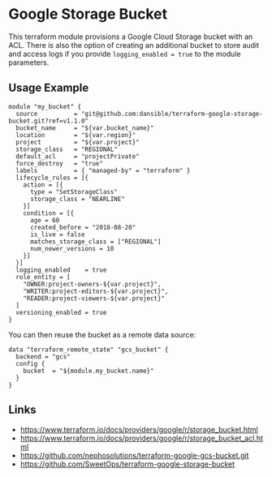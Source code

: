 # Google Storage Bucket

This terraform module provisions a Google Cloud Storage bucket with an ACL. There is also the option of creating an additional bucket to store audit and access logs if you provide `logging_enabled = true` to the module parameters.


## Usage Example

```hcl
module "my_bucket" {
  source          = "git@github.com:dansible/terraform-google-storage-bucket.git?ref=v1.1.0"
  bucket_name     = "${var.bucket_name}"
  location        = "${var.region}"
  project         = "${var.project}"
  storage_class   = "REGIONAL"
  default_acl     = "projectPrivate"
  force_destroy   = "true"
  labels          = { "managed-by" = "terraform" }
  lifecycle_rules = [{
    action = [{
      type = "SetStorageClass"
      storage_class = "NEARLINE"
    }]
    condition = [{
      age = 60
      created_before = "2018-08-20"
      is_live = false
      matches_storage_class = ["REGIONAL"]
      num_newer_versions = 10
    }]
  }]
  logging_enabled    = true
  role_entity = [
    "OWNER:project-owners-${var.project}",
    "WRITER:project-editors-${var.project}",
    "READER:project-viewers-${var.project}"
  ]
  versioning_enabled = true
}
```


You can then reuse the bucket as a remote data source:

```hcl
data "terraform_remote_state" "gcs_bucket" {
  backend = "gcs"
  config {
    bucket  = "${module.my_bucket.name}"
  }
}
```


## Links

- https://www.terraform.io/docs/providers/google/r/storage_bucket.html
- https://www.terraform.io/docs/providers/google/r/storage_bucket_acl.html
- https://github.com/nephosolutions/terraform-google-gcs-bucket.git
- https://github.com/SweetOps/terraform-google-storage-bucket

